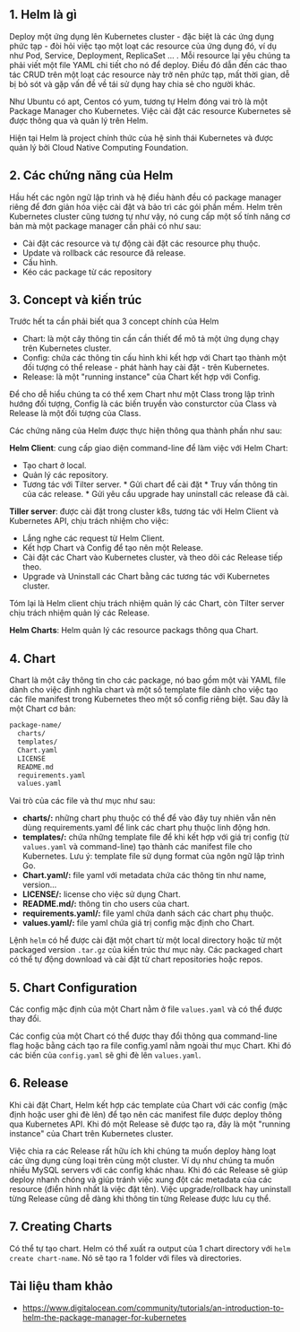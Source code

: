 ## 1. Helm là gì
Deploy một ứng dụng lên Kubernetes cluster - đặc biệt là các ứng dụng phức tạp - đòi hỏi việc tạo một loạt các resource của ứng dụng đó, ví dụ như Pod, Service, Deployment, ReplicaSet ... . Mỗi resource lại yêu chúng ta phải viết một file YAML chi tiết cho nó để deploy. Điều đó dẫn đến các thao tác CRUD trên một loạt các resource này trở nên phức tạp, mất thời gian, dễ bị bỏ sót và gặp vấn đề về tái sử dụng hay chia sẻ cho người khác.

Như Ubuntu có apt, Centos có yum, tương tự Helm đóng vai trò là một Package Manager cho Kubernetes. Việc cài đặt các resource Kubernetes sẽ được thông qua và quản lý trên Helm.

Hiện tại Helm là project chính thức của hệ sinh thái Kubernetes và được quản lý bởi Cloud Native Computing Foundation.

## 2. Các chứng năng của Helm
Hầu hết các ngôn ngữ lập trình và hệ điều hành đều có package manager riêng để đơn giản hóa việc cài đặt và bảo trì các gói phần mềm. Helm trên Kubernetes cluster cũng tương tự như vậy, nó cung cấp một số tính năng cơ bản mà một package manager cần phải có như sau:
- Cài đặt các resource và tự động cài đặt các resource phụ thuộc.
- Update và rollback các resource đã release.
- Cấu hình.
- Kéo các package từ các repository

## 3. Concept và kiến trúc
Trước hết ta cần phải biết qua 3 concept chính của Helm
- Chart: là một cây thông tin cần cần thiết để mô tả một ứng dụng chạy trên Kubernetes cluster.
- Config: chứa các thông tin cấu hình khi kết hợp với Chart tạo thành một đối tượng có thể release - phát hành hay cài đặt - trên Kubernetes.
- Release: là một "running instance" của Chart kết hợp với Config.

Để cho dễ hiểu chúng ta có thể xem Chart như một Class trong lập trình hướng đối tượng, Config là các biến truyền vào consturctor của Class và Release là một đối tượng của Class.

Các chứng năng của Helm được thực hiện thông qua thành phần như sau:

**Helm Client**: cung cấp giao diện command-line để làm việc với Helm Chart:

- Tạo chart ở local.
- Quản lý các repository.
- Tương tác với Tilter server.
      * Gửi chart để cài đặt
      * Truy vấn thông tin của các release.
      * Gửi yêu cầu upgrade hay uninstall các release đã cài.

**Tiller server**: được cài đặt trong cluster k8s, tương tác với Helm Client và Kubernetes API, chịu trách nhiệm cho việc:
- Lắng nghe các request từ Helm Client.
- Kết hợp Chart và Config để tạo nên một Release.
- Cài đặt các Chart vào Kubernetes cluster, và theo dõi các Release tiếp theo.
- Upgrade và Uninstall các Chart bằng các tương tác với Kubernetes cluster.

Tóm lại là Helm client chịu trách nhiệm quản lý các Chart, còn Tilter server chịu trách nhiệm quản lý các Release.

**Helm Charts**: Helm quản lý các resource packags thông qua Chart.

## 4. Chart
Chart là một cây thông tin cho các package, nó bao gồm một vài YAML file dành cho việc định nghĩa chart và một số template file dành cho việc tạo các file manifest trong Kubernetes theo một số config riêng biệt. Sau đây là một Chart cơ bản:
```sh
package-name/
  charts/
  templates/
  Chart.yaml
  LICENSE
  README.md
  requirements.yaml
  values.yaml
```
Vai trò của các file và thư mục như sau:
- **charts/:** những chart phụ thuộc có thể để vào đây tuy nhiên vẫn nên dùng requirements.yaml để link các chart phụ thuộc linh động hơn.
- **templates/:** chứa những template file để khi kết hợp với giá trị config (từ `values.yaml` và command-line) tạo thành các manifest file cho Kubernetes. Lưu ý: template file sử dụng format của ngôn ngữ lập trình Go.
- **Chart.yaml/:** file yaml với metadata chứa các thông tin như name, version...
- **LICENSE/:** license cho việc sử dụng Chart.
- **README.md/:** thông tin cho users của chart.
- **requirements.yaml/:** file yaml chứa danh sách các chart phụ thuộc.
- **values.yaml/:** file yaml chứa giá trị config mặc định cho Chart.

Lệnh `helm` có hể được cài đặt một chart từ một local directory hoặc từ một packaged version `.tar.gz` của kiến trúc thư mục này. Các packaged chart có thể tự động download và cài đặt từ chart repositories hoặc repos.

## 5. Chart Configuration
Các config mặc định của một Chart nằm ở file `values.yaml` và có thể được thay đổi.

Các config của một Chart có thể được thay đổi thông qua command-line flag hoặc bằng cách tạo ra file config.yaml nằm ngoài thư mục Chart. Khi đó các biến của `config.yaml` sẽ ghi đè lên `values.yaml`.

## 6. Release
Khi cài đặt Chart, Helm kết hợp các template của Chart với các config (mặc định hoặc user ghi đè lên) để tạo nên các manifest file được deploy thông qua Kubernetes API. Khi đó một Release sẽ được tạo ra, đây là một "running instance" của Chart trên Kubernetes cluster.

Việc chia ra các Release rất hữu ích khi chúng ta muốn deploy hàng loạt các ứng dụng cùng loại trên cùng một cluster. Ví dụ như chúng ta muốn nhiều MySQL servers với các config khác nhau. Khi đó các Release sẽ giúp deploy nhanh chóng và giúp tránh việc xung đột các metadata của các resource (điển hình nhất là việc đặt tên). Việc upgrade/rollback hay uninstall từng Release cũng dễ dàng khi thông tin từng Release được lưu cụ thể.

## 7. Creating Charts
Có thể tự tạo chart. Helm có thể xuất ra output của 1 chart directory với `helm create chart-name`. Nó sẽ tạo ra 1 folder với files và directories.

## Tài liệu tham khảo
- https://www.digitalocean.com/community/tutorials/an-introduction-to-helm-the-package-manager-for-kubernetes
